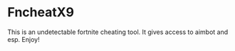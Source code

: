 # FncheatX9
This is an undetectable fortnite cheating tool. It gives access to aimbot and esp. Enjoy!
